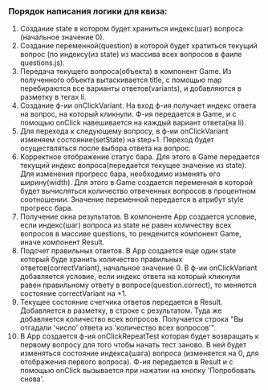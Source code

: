 ### Порядок написания логики для квиза:

1.  Создание state в котором будет храниться индекс(шаг) вопроса (начальное значение 0).
2.  Создание переменной(question) в которой будет хратиться текущий вопрос (по индексу(из state) из массива всех вопросов в фаиле questions.js).
3.  Передача текущего вопроса(объекта) в компонент Game. Из полученного объекта вытаскивается title, с помощью map перебираются все варианты ответов(variants), и добавляются в разметку в тегах li. 
4.  Создание ф-ии onClickVariant. На вход ф-ия получает индекс ответа на вопрос, на который кликнули. Ф-ия передается в Game, и с помощью onClick навешивается на каждый вариант ответа(на li).
5.  Для перехода к следующему вопросу, в ф-ии onClickVariant изменяем состояние(setState) на step+1. Переход будет осуществляться после выбора ответа на вопрос.
6.  Корректное отображение статус бара. Для этого в Game передается текущий индекс вопроса(передается текущее значение из state). Для изменения прогресс бара, необходимо изменять его ширину(width). Для этого в Game создается переменная в которой будет вычисляться количество отвеченных вопросов в процентном соотношении. Значение переменной передается в атрибут style прогресс бара.
7.  Получение окна результатов. В компоненте App создается условие, если индекс(шаг) вопроса из state не равен количеству всех вопросов в массиве questions, то ренденится компонент Game, иначе компонент Result.
8.  Подсчет правильных ответов. В App создается еще один state который буде хранить количество правильных ответов(correctVariant), начальное значение 0. В ф-ии onClickVariant добавляется условие, если индекс ответа на который кликнули равен правильному ответу в вопросе(question.correct), то меняется состояние correctVariant на +1.
9.  Текущее состояние счетчика ответов передается в Result. Добавляется в разметку, в строке с результатом. Туда же добавляется количество всех вопросов. Получается строка "Вы отгадали 'число' ответа из 'количество всех вопросов'".
10.  В App создается ф-ия onClickRepeatTest которая будет возвращать к первому вопросу для того чтобы начать тест заново. В ней будет изменяться состояние индекса(шага) вопроса (изменяется на 0, для отображения первого вопроса). Ф-ия передается в Result и с помощью onClick вызывается при нажатии на кнопку 'Попробовать снова'.
